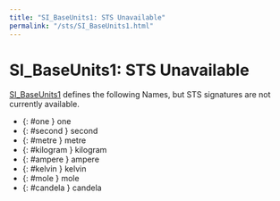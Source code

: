 ```yaml
---
title: "SI_BaseUnits1: STS Unavailable"
permalink: "/sts/SI_BaseUnits1.html"
---
```


# SI_BaseUnits1: STS Unavailable


[SI_BaseUnits1](/cd/SI_BaseUnits1)
defines the following Names, but STS signatures are not currently available.


 *  {: #one } one
 *  {: #second } second
 *  {: #metre } metre
 *  {: #kilogram } kilogram
 *  {: #ampere } ampere
 *  {: #kelvin } kelvin
 *  {: #mole } mole
 *  {: #candela } candela